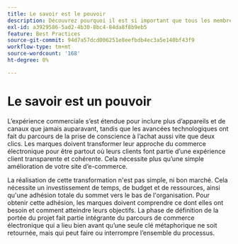 ```yaml
---
title: Le savoir est le pouvoir
description: Découvrez pourquoi il est si important que tous les membres de votre entreprise investissent dans votre mise en oeuvre Adobe Commerce.
exl-id: a3929586-5ad2-4b30-8bc4-84da8f8b9eb5
feature: Best Practices
source-git-commit: 94d7a57dcd006251e8eefbdb4ec3a5e140bf43f9
workflow-type: tm+mt
source-wordcount: '168'
ht-degree: 0%

---
```


# Le savoir est un pouvoir

L’expérience commerciale s’est étendue pour inclure plus d’appareils et de canaux que jamais auparavant, tandis que les avancées technologiques ont fait du parcours de la prise de conscience à l’achat aussi vite que deux clics. Les marques doivent transformer leur approche du commerce électronique pour être partout où leurs clients font partie d’une expérience client transparente et cohérente. Cela nécessite plus qu’une simple amélioration de votre site d’e-commerce.

La réalisation de cette transformation n&#39;est pas simple, ni bon marché. Cela nécessite un investissement de temps, de budget et de ressources, ainsi qu&#39;une adhésion totale du sommet vers le bas de l&#39;organisation. Pour obtenir cette adhésion, les marques doivent comprendre ce dont elles ont besoin et comment atteindre leurs objectifs. La phase de définition de la portée du projet fait partie intégrante du parcours de commerce électronique qui a lieu bien avant qu’une seule clé métaphorique ne soit retournée, mais qui peut faire ou interrompre l’ensemble du processus.
